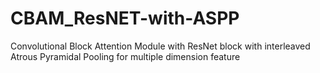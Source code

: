 # CBAM_ResNET-with-ASPP
Convolutional Block Attention Module with ResNet block with interleaved Atrous Pyramidal Pooling for multiple dimension feature
